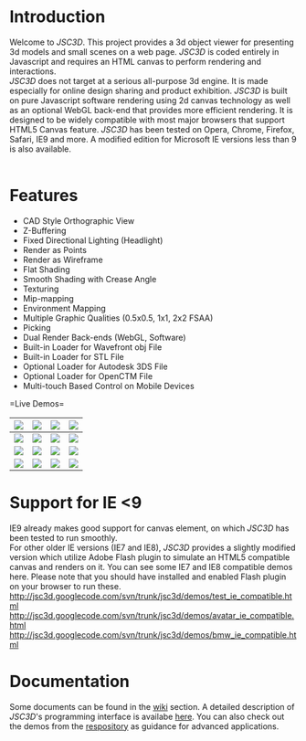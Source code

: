 # Introduction #
Welcome to _JSC3D_. This project provides a 3d object viewer for presenting 3d models and small scenes on a web page. _JSC3D_ is coded entirely in Javascript and requires an HTML canvas to perform rendering and interactions. <br>
<i>JSC3D</i> does not target at a serious all-purpose 3d engine. It is made especially for online design sharing and product exhibition.  <i>JSC3D</i> is built on pure Javascript software rendering using 2d canvas technology as well as an optional WebGL back-end that provides more efficient rendering. It is designed to be widely compatible with most major browsers that support HTML5 Canvas feature. <i>JSC3D</i> has been tested on Opera, Chrome, Firefox, Safari, IE9 and more. A modified edition for Microsoft IE versions less than 9 is also available.<br>
<br>
<h1>Features</h1>
<ul><li>CAD Style Orthographic View<br>
</li><li>Z-Buffering<br>
</li><li>Fixed Directional Lighting (Headlight)<br>
</li><li>Render as Points<br>
</li><li>Render as Wireframe<br>
</li><li>Flat Shading<br>
</li><li>Smooth Shading with Crease Angle<br>
</li><li>Texturing<br>
</li><li>Mip-mapping<br>
</li><li>Environment Mapping<br>
</li><li>Multiple Graphic Qualities (0.5x0.5, 1x1, 2x2 FSAA)<br>
</li><li>Picking<br>
</li><li>Dual Render Back-ends (WebGL, Software)<br>
</li><li>Built-in Loader for Wavefront obj File<br>
</li><li>Built-in Loader for STL File<br>
</li><li>Optional Loader for Autodesk 3DS File<br>
</li><li>Optional Loader for OpenCTM File<br>
</li><li>Multi-touch Based Control on Mobile Devices</li></ul>

=Live Demos=<table><thead><th><a href='http://jsc3d.googlecode.com/svn/trunk/jsc3d/demos/avatar.html'><img src='http://jsc3d.googlecode.com/svn/screenshots/avatar.png' /></a></th><th><a href='http://jsc3d.googlecode.com/svn/trunk/jsc3d/demos/bmw.html'><img src='http://jsc3d.googlecode.com/svn/screenshots/bmw.png' /></a></th><th><a href='http://jsc3d.googlecode.com/svn/trunk/jsc3d/demos/statue.html'><img src='http://jsc3d.googlecode.com/svn/screenshots/statue.png' /></a></th><th><a href='http://jsc3d.googlecode.com/svn/trunk/jsc3d/demos/house.html'><img src='http://jsc3d.googlecode.com/svn/screenshots/house.png' /></a></th></thead><tbody>
<tr><td><a href='http://jsc3d.googlecode.com/svn/trunk/jsc3d/demos/sandiego.html'><img src='http://jsc3d.googlecode.com/svn/screenshots/city.png' /></a></td><td><a href='http://jsc3d.googlecode.com/svn/trunk/jsc3d/demos/test.html'><img src='http://jsc3d.googlecode.com/svn/screenshots/dragon.png' /></a></td><td><a href='http://jsc3d.googlecode.com/svn/trunk/jsc3d/demos/earth.html'><img src='http://jsc3d.googlecode.com/svn/screenshots/earth.png' /></a></td><td><a href='http://jsc3d.googlecode.com/svn/trunk/jsc3d/demos/md2viewer.html'><img src='http://jsc3d.googlecode.com/svn/screenshots/md2.png' /></a></td></tr>
<tr><td><a href='http://jsc3d.googlecode.com/svn/trunk/jsc3d/demos/map3d.html'><img src='http://jsc3d.googlecode.com/svn/screenshots/map.png' /></a></td><td><a href='http://jsc3d.googlecode.com/svn/trunk/jsc3d/demos/iphoneg4.html'><img src='http://jsc3d.googlecode.com/svn/screenshots/iphone4.png' /></a></td><td><a href='http://jsc3d.googlecode.com/svn/trunk/jsc3d/demos/temple.html'><img src='http://jsc3d.googlecode.com/svn/screenshots/temple.png' /></a></td><td><a href='http://jsc3d.googlecode.com/svn/trunk/jsc3d/demos/street.html'><img src='http://jsc3d.googlecode.com/svn/screenshots/street2.png' /></a></td></tr>
<tr><td><a href='http://jsc3d.googlecode.com/svn/trunk/jsc3d/demos/submarina.html'><img src='http://jsc3d.googlecode.com/svn/screenshots/submarine.png' /></a></td><td><a href='http://jsc3d.googlecode.com/svn/trunk/jsc3d/demos/tricera.html'><img src='http://jsc3d.googlecode.com/svn/screenshots/tricera.png' /></a></td><td><a href='http://jsc3d.googlecode.com/svn/trunk/jsc3d/demos/characteranimation.html'><img src='http://jsc3d.googlecode.com/svn/screenshots/characteranimation.png' /></a></td><td><img src='http://jsc3d.googlecode.com/svn/screenshots/wallcorner.png' /></td></tr></tbody></table>

<h1>Support for IE <9</h1>
IE9 already makes good support for canvas element, on which <i>JSC3D</i> has been tested to run smoothly. <br>
For other older IE versions (IE7 and IE8), <i>JSC3D</i> provides a slightly modified version which utilize Adobe Flash plugin to simulate an HTML5 compatible canvas and renders on it. You can see some IE7 and IE8 compatible demos here. Please note that you should have installed and enabled Flash plugin on your browser to run these.<br>
<a href='http://jsc3d.googlecode.com/svn/trunk/jsc3d/demos/test_ie_compatible.html'>http://jsc3d.googlecode.com/svn/trunk/jsc3d/demos/test_ie_compatible.html</a><br>
<a href='http://jsc3d.googlecode.com/svn/trunk/jsc3d/demos/avatar_ie_compatible.html'>http://jsc3d.googlecode.com/svn/trunk/jsc3d/demos/avatar_ie_compatible.html</a><br><a href='http://jsc3d.googlecode.com/svn/trunk/jsc3d/demos/bmw_ie_compatible.html'>http://jsc3d.googlecode.com/svn/trunk/jsc3d/demos/bmw_ie_compatible.html</a>

<h1>Documentation</h1>
Some documents can be found in the <a href='http://code.google.com/p/jsc3d/w/list'>wiki</a> section. A detailed description of <i>JSC3D</i>'s programming interface is availabe <a href='http://jsc3d.googlecode.com/svn/trunk/jsc3d/docs/index.html'>here</a>. You can also check out the demos from the <a href='http://code.google.com/p/jsc3d/source/checkout'>respository</a> as guidance for advanced applications.<br>
<br>

